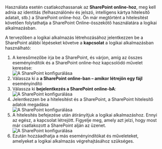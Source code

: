 

Használata esetén csatlakozhassanak az **SharePoint online-hoz**, meg kell adnia az identitás (felhasználónév és jelszó, intelligens kártya hitelesítő adatait, stb.) a SharePoint online-hoz. Ön már megtörtént a hitelesítést követően folytathatja a SharePoint Online-összekötő használatára a logikai alkalmazásban. 

A tervezőben a logikai alkalmazás létrehozásához jelentkezzen be a SharePoint alábbi lépéseket követve a **kapcsolat** a logikai alkalmazásban használható:

1. A keresőmezőbe írja be a SharePoint, és várjon, amíg az összes eseményindítók és a SharePoint online-hoz kapcsolódó művelet keresése:   
   ![A SharePoint konfigurálása][1]  
2. Válassza ki a **a SharePoint online-ban – amikor létrejön egy fájl** eseményindító  
3. Válassza ki **bejelentkezés a SharePoint online-bA**:   
   ![A SharePoint konfigurálása][2]    
4. Jelentkezzen be a hitelesítést és a SharePoint, a SharePoint hitelesítő adatok megadása   
   ![A SharePoint konfigurálása][3]     
5. A hitelesítés befejezése után átirányítjuk a logikai alkalmazáshoz. Ennyi az egész, a kapcsolat létrejött. Figyelje meg, amely azt jelzi, hogy most már csatlakozott a SharePoint alján az üzenet.  
   ![A SharePoint konfigurálása][4]  
6. Ezután hozzáadhatja a más eseményindítókat és műveleteket, amelyeket a logikai alkalmazás végrehajtásához szükséges.   

[1]: ./media/connectors-create-api-sharepointonline/connectionconfig1.png
[2]: ./media/connectors-create-api-sharepointonline/connectionconfig2.png 
[3]: ./media/connectors-create-api-sharepointonline/connectionconfig3.png
[4]: ./media/connectors-create-api-sharepointonline/connectionconfig4.png
[5]: ./media/connectors-create-api-sharepointonline/connectionconfig5.png
